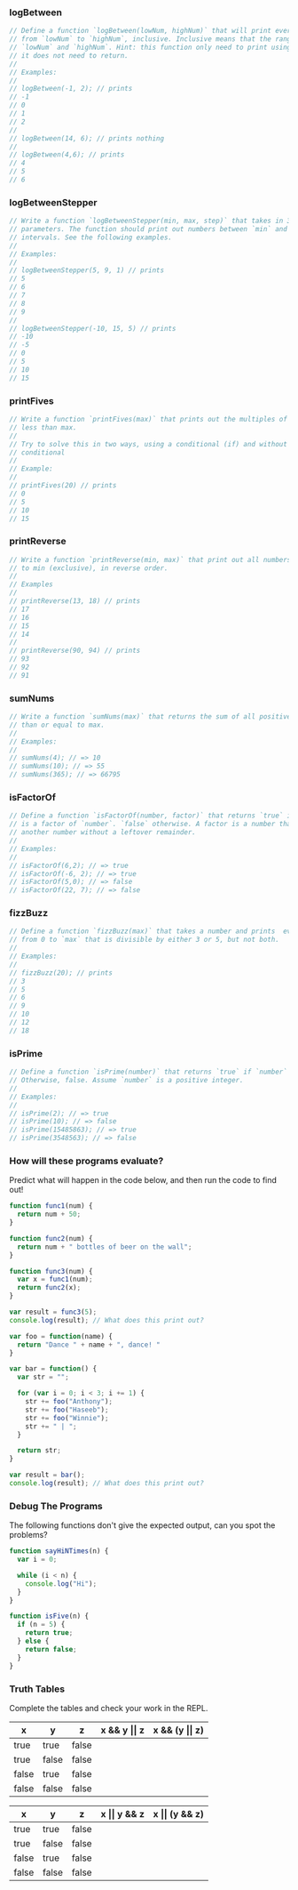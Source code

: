 ### logBetween

```js
// Define a function `logBetween(lowNum, highNum)` that will print every number
// from `lowNum` to `highNum`, inclusive. Inclusive means that the range includes
// `lowNum` and `highNum`. Hint: this function only need to print using `console.log`,
// it does not need to return.
//
// Examples:
//
// logBetween(-1, 2); // prints
// -1
// 0
// 1
// 2
//
// logBetween(14, 6); // prints nothing
//
// logBetween(4,6); // prints
// 4
// 5
// 6
```

### logBetweenStepper

```js
// Write a function `logBetweenStepper(min, max, step)` that takes in 3 numbers as
// parameters. The function should print out numbers between `min` and `max` at `step`
// intervals. See the following examples.
//
// Examples:
//
// logBetweenStepper(5, 9, 1) // prints
// 5
// 6
// 7
// 8
// 9
//
// logBetweenStepper(-10, 15, 5) // prints
// -10
// -5
// 0
// 5
// 10
// 15
```

### printFives

```js
// Write a function `printFives(max)` that prints out the multiples of 5 that are
// less than max.
//
// Try to solve this in two ways, using a conditional (if) and without using a
// conditional
//
// Example:
//
// printFives(20) // prints
// 0
// 5
// 10
// 15
```

### printReverse

```js
// Write a function `printReverse(min, max)` that print out all numbers from max
// to min (exclusive), in reverse order.
//
// Examples
//
// printReverse(13, 18) // prints
// 17
// 16
// 15
// 14
//
// printReverse(90, 94) // prints
// 93
// 92
// 91
```

### sumNums

```js
// Write a function `sumNums(max)` that returns the sum of all positive numbers less
// than or equal to max.
//
// Examples:
//
// sumNums(4); // => 10
// sumNums(10); // => 55
// sumNums(365); // => 66795
```

### isFactorOf

```js
// Define a function `isFactorOf(number, factor)` that returns `true` if `factor`
// is a factor of `number`. `false` otherwise. A factor is a number that divides
// another number without a leftover remainder.
//
// Examples:
//
// isFactorOf(6,2); // => true
// isFactorOf(-6, 2); // => true
// isFactorOf(5,0); // => false
// isFactorOf(22, 7); // => false
```

### fizzBuzz

```js
// Define a function `fizzBuzz(max)` that takes a number and prints  every number
// from 0 to `max` that is divisible by either 3 or 5, but not both.
//
// Examples:
//
// fizzBuzz(20); // prints
// 3
// 5
// 6
// 9
// 10
// 12
// 18
```

### isPrime

```js
// Define a function `isPrime(number)` that returns `true` if `number` is prime.
// Otherwise, false. Assume `number` is a positive integer.
//
// Examples:
//
// isPrime(2); // => true
// isPrime(10); // => false
// isPrime(15485863); // => true
// isPrime(3548563); // => false
```

### How will these programs evaluate?

Predict what will happen in the code below, and then run the code to find out!

```js
function func1(num) {
  return num + 50;
}

function func2(num) {
  return num + " bottles of beer on the wall";
}

function func3(num) {
  var x = func1(num);
  return func2(x);
}

var result = func3(5);
console.log(result); // What does this print out?
```

```js
var foo = function(name) {
  return "Dance " + name + ", dance! "
}

var bar = function() {
  var str = "";

  for (var i = 0; i < 3; i += 1) {
    str += foo("Anthony");
    str += foo("Haseeb");
    str += foo("Winnie");
    str += " | ";
  }

  return str;
}

var result = bar();
console.log(result); // What does this print out?

```


### Debug The Programs

The following functions don't give the expected output, can you spot the problems?

```js
function sayHiNTimes(n) {
  var i = 0;

  while (i < n) {
    console.log("Hi");
  }
}
```

```js
function isFive(n) {
  if (n = 5) {
    return true;
  } else {
    return false;
  }
}
```


### Truth Tables

Complete the tables and check your work in the REPL.


  x  | y   | z   | x && y &#124;&#124; z |  x && (y &#124;&#124; z)
-----|-----|-----|-----------------------|--------------------------
true |true |false|                       |
true |false|false|                       |
false|true |false|                       |
false|false|false|                       |


  x  | y   | z   | x &#124;&#124; y && z |  x &#124;&#124; (y && z)
-----|-----|-----|-----------------------|-------------------------
true |true |false|                       |
true |false|false|                       |
false|true |false|                       |
false|false|false|                       |
